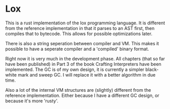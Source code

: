 # Lox

This is a rust implementation of the lox programming language. It is different from the reference implementation in that it parses to an AST first, then compiles that to bytecode.
This allows for possible optimizations later.

There is also a string seperation between compiler and VM. This makes it possible to have a seperate compiler and a 'compiled' binary format.

Right now it is very much in the development phase. All chapters (that so far have been published) in Part 3 of the book Crafting Interpreters have been implemented.
The GC is of my own design, it is currently a simpler black-white mark and sweep GC. I will replace it with a better algorithm in due time.

Also a lot of the internal VM structures are (slightly) different from the reference implementation. Either because I have a different GC design, or because it's more 'rusty'.